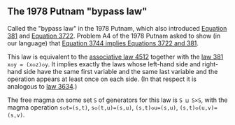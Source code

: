 ## The 1978 Putnam "bypass law"

Called the "bypass law" in the 1978 Putnam, which also introduced [Equation 381](https://teorth.github.io/equational_theories/implications/?381) and [Equation 3722](https://teorth.github.io/equational_theories/implications/?3722). Problem A4 of the 1978 Putnam asked to show (in our language) that [Equation 3744 implies Equations 3722 and 381](https://teorth.github.io/equational_theories/blueprint/implications-chapter.html#3744_implies_3722_381). 

This law is equivalent to the [associative law 4512](https://teorth.github.io/equational_theories/implications/?4512) together with the [law 381](https://teorth.github.io/equational_theories/implications/?381) `x◇y = (x◇z)◇y`.  It implies exactly the laws whose left-hand side and right-hand side have the same first variable and the same last variable and the operation appears at least once on each side.  (In that respect it is analogous to [law 3634](https://teorth.github.io/equational_theories/implications/?3634).)

The free magma on some set `S` of generators for this law is `S ⊔ S×S`, with the magma operation `s◇t=(s,t)`, `s◇(t,u)=(s,u)`, `(s,t)◇u=(s,u)`, `(s,t)◇(u,v)=(s,v)`.
